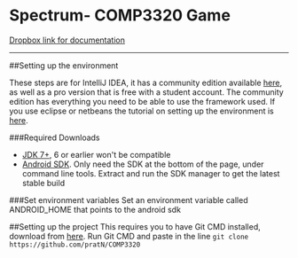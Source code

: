 # Spectrum- COMP3320 Game


[Dropbox link for documentation](https://www.dropbox.com/home/COMP3320)

---

##Setting up the environment

These steps are for IntelliJ IDEA, it has a community edition available [here](https://www.jetbrains.com/idea/download/), as well as a pro version that is free with a student account. The community edition has everything you need to be able to use the framework used. If you use eclipse or netbeans the tutorial on setting up the environment is [here](https://github.com/libgdx/libgdx/wiki/Setting-up-your-Development-Environment-%28Eclipse%2C-Intellij-IDEA%2C-NetBeans%29).

###Required Downloads
+ [JDK 7+](http://www.oracle.com/technetwork/java/javase/downloads/index.html), 6 or earlier won't be compatible
+ [Android SDK](https://developer.android.com/studio/index.html#resources). Only need the SDK at the bottom of the page, under command line tools. Extract and run the SDK manager to get the latest stable build

###Set environment variables
Set an environment variable called ANDROID_HOME that points to the android sdk

##Setting up the project
This requires you to have Git CMD installed, download from [here](https://git-scm.com/downloads).
Run Git CMD and paste in the line 
`git clone https://github.com/pratN/COMP3320`
